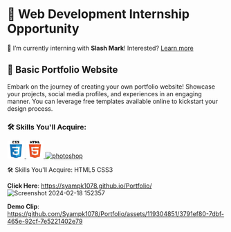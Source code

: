 # 🌟 Web Development Internship Opportunity
🚀 I’m currently interning with <b>Slash Mark</b>! Interested? <a href="https://slashmark.cloud/">Learn more</a>

<h2>🎯 Basic Portfolio Website</h2>
Embark on the journey of creating your own portfolio website! Showcase your projects, social media profiles, and experiences in an engaging manner. You can leverage free templates available online to kickstart your design process.

<h3 align="left">🛠️ Skills You'll Acquire:</h3>
<p align="left"> <a href="https://www.w3schools.com/css/" target="_blank" rel="noreferrer"> <img src="https://raw.githubusercontent.com/devicons/devicon/master/icons/css3/css3-original-wordmark.svg" alt="css3" width="40" height="40"/> </a> <a href="https://www.w3.org/html/" target="_blank" rel="noreferrer"> <img src="https://raw.githubusercontent.com/devicons/devicon/master/icons/html5/html5-original-wordmark.svg" alt="html5" width="40" height="40"/> </a> <a href="https://www.photoshop.com/en" target="_blank" rel="noreferrer"> <img src="![photoshop](https://github.com/Syampk1078/Portfolio/assets/119304851/cdaede88-fb92-4d71-903f-33dd07b773f0)" alt="photoshop" width="40" height="40"/> </a> </p>


🛠️ Skills You'll Acquire:
HTML5
CSS3

**Click Here**: https://syampk1078.github.io/Portfolio/
![Screenshot 2024-02-18 152357](https://github.com/Syampk1078/Portfolio/assets/119304851/af4a9d49-1a14-4c15-a937-1dd0fbc5c1f1)

**Demo Clip**: https://github.com/Syampk1078/Portfolio/assets/119304851/3791ef80-7dbf-465e-92cf-7e5221402e79
